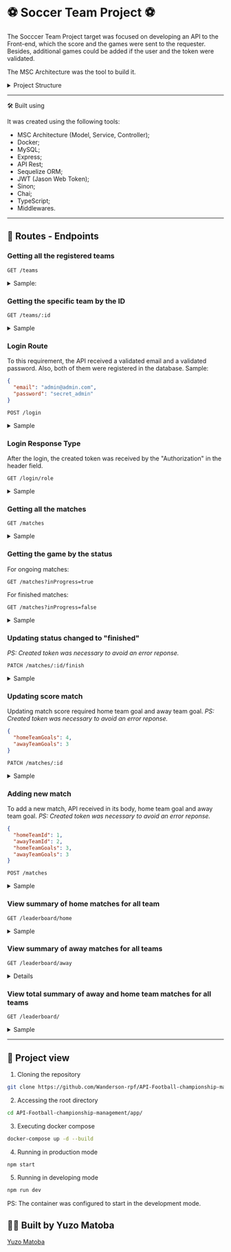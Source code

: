 # ⚽ Soccer Team Project  ⚽

The Socccer Team Project target was focused on developing an API to the Front-end, which the score and the games were sent to the requester. Besides, additional games could be added if the user and the token were validated.

The MSC Architecture was the tool to build it.

<details><summary>Project Structure</summary></br>

This project was structured in 4 parts:

:one: Database:
Database was responsible for obtaining the data to the Back-end.

:two: Back-end:
From the port 3001, The Back-end requested therequired data;
The app was initialized from the following path: app/backend/src/server.ts;
It was ensured that the express was executed and the app listened through the port the enviroment variables;

:three: Front-end:
The Front-end was built by the teachers.

:four: Docker:
The docker compose command had the responsability to gather all the containers (Back-end, Front-end and Database) and take them up through the "npm run compose:up" command;

</details>

---
🛠️ Built using

It was created using the following tools:
- MSC Architecture (Model, Service, Controller);
- Docker;
- MySQL;
- Express;
- API Rest;
- Sequelize ORM;
- JWT (Jason Web Token);
- Sinon;
- Chai;
- TypeScript;
- Middlewares.

---
## 💙 Routes - Endpoints

### Getting all the registered teams
``` http
GET /teams
```
<details><summary>Sample:</summary></br>

Successful case (status: 200):
```json
[
  {
    "id": 1,
    "teamName": "Botafogo"
  },
  {
    "id": 2,
    "teamName": "Corinthians"
  },
  ...
  {
    "id": 6,
    "teamName": "Ferroviária"
  },
  {
    "id": 16,
    "teamName": "São Paulo"
  }
]
```
</details>

### Getting the specific team by the ID
``` http
GET /teams/:id
```
<details><summary>Sample</summary></br>

Successful case (status: 200):
```json
  {
	"id": 6,
	"teamName": "Ferroviária"
  }
```
</details>

### Login Route

To this requirement, the API received a validated email and a validated password. Also, both of them were registered in the database.
Sample:
```json
{
  "email": "admin@admin.com",
  "password": "secret_admin"
}
```
``` http
POST /login
```
<details><summary>Sample</summary></br>

Successful case (status: 200):
```json
{
  "token": *created token here 
}
```
Error case (status: 400):
```json
{
  "message": "All fields must be filled"
}
```
Error case (status: 401):
```json
{
  "message": "Invalid email or password"
}
```

</details>

### Login Response Type

After the login, the created token was received by the "Authorization" in the header field.

``` http
GET /login/role
```
<details><summary>Sample</summary></br>

Successful case (status: 200):
```json
{
  "role": "admin"
}
```
Error case (satus: 401):
```json
{
 "message": "Token not found"
}

or

{
  "message": "Token must be a valid token"
}
```

</details>

### Getting all the matches
``` http
GET /matches
```
<details><summary>Sample</summary></br>

Successful case (status: 200):
```json
[
  {
    "id": 4,
    "homeTeamId": 13,
    "homeTeamGoals": 3,
    "awayTeamId": 4,
    "awayTeamGoals": 1,
    "inProgress": false,
    "homeTeam": {
      "teamName": "São Paulo"
    },
    "awayTeam": {
      "teamName": "Ferroviária"
    }
  },
  ...
  {
    "id": 54,
    "homeTeamId": 7,
    "homeTeamGoals": 1,
    "awayTeamId": 9,
    "awayTeamGoals": 2,
    "inProgress": true,
    "homeTeam": {
      "teamName": "Palmeiras"
    },
    "awayTeam": {
      "teamName": "São Paulo"
    }
  },
  {
    "id": 48,
    "homeTeamId": 11,
    "homeTeamGoals": 1,
    "awayTeamId": 2,
    "awayTeamGoals": 1,
    "inProgress": true,
    "homeTeam": {
      "teamName": "Grêmio"
    },
    "awayTeam": {
      "teamName": "Corinthians"
    }
  }
]
```

</details>

### Getting the game by the status

For ongoing matches:
``` http
GET /matches?inProgress=true
```

For finished matches:
``` http
GET /matches?inProgress=false
```
<details><summary>Sample</summary></br>

Successful case (status: 200):
```json
[
  {
    "id": 14,
    "homeTeamId": 15,
    "homeTeamGoals": 2,
    "awayTeamId": 7,
    "awayTeamGoals": 0,
    "inProgress": true,
    "homeTeam": {
      "teamName": "Atlético Mineiro"
    },
    "awayTeam": {
      "teamName": "Grêmio"
    }
  },
  ...
  {
    "id": 39,
    "homeTeamId": 13,
    "homeTeamGoals": 1,
    "awayTeamId": 3,
    "awayTeamGoals": 1,
    "inProgress": true,
    "homeTeam": {
      "teamName": "São Paulo"
    },
    "awayTeam": {
      "teamName": "Real Brasília"
    }
  }
]
```
Error case (status: 500):
```json
{
  "message": "Invalid parameter"
}
```

</details>

### Updating status changed to "finished"
*PS: Created token was necessary to avoid an error reponse.*

``` http
PATCH /matches/:id/finish
```
<details><summary>Sample</summary></br>

Successful case (status: 200):
```json
{
  "message": "Finished"
}
```
Error case (status: 404):
```json
{
  "message": "Match not found"
}
```
</details>

### Updating score match
Updating match score required home team goal and away team goal.
*PS: Created token was necessary to avoid an error reponse.*

```json
{
  "homeTeamGoals": 4,
  "awayTeamGoals": 3
}
```

``` http
PATCH /matches/:id
```

<details><summary>Sample</summary></br>

Successful case (status: 200):
```json
{
  "message": "Score updated"
}
```
Error case (statu: 404):
```json
{
  "message": "Match not found"
}
```

</details>

### Adding new match
To add a new match, API received in its body, home team goal and away team goal.
*PS: Created token was necessary to avoid an error reponse.*

```json
{
  "homeTeamId": 1, 
  "awayTeamId": 2, 
  "homeTeamGoals": 3,
  "awayTeamGoals": 3
}
```

``` http
POST /matches
```

<details><summary>Sample</summary></br>

Successful case (status: 201):
```json
{
  "id": 49,
  "homeTeamId": 1,
  "awayTeamId": 2,
  "homeTeamGoals": 2,
  "awayTeamGoals": 2,
  "inProgress": true
}
```

</details>

### View summary of home matches for all team

``` http
GET /leaderboard/home
```

<details><summary>Sample</summary></br>

Successful case (status: 200):

```json
[
  {
    "name": "São Paulo",
    "totalPoints": 9,
    "totalGames": 3,
    "totalVictories": 3,
    "totalDraws": 0,
    "totalLosses": 0,
    "goalsFavor": 9,
    "goalsOwn": 3,
    "goalsBalance": 6,
    "efficiency": "100.00"
  },
  {
    "name": "Grêmio",
    "totalPoints": 7,
    "totalGames": 3,
    "totalVictories": 2,
    "totalDraws": 1,
    "totalLosses": 0,
    "goalsFavor": 10,
    "goalsOwn": 5,
    "goalsBalance": 5,
    "efficiency": "77.78"
  },
  ...
  {
    "name": "Corinthians",
    "totalPoints": 0,
    "totalGames": 3,
    "totalVictories": 0,
    "totalDraws": 0,
    "totalLosses": 3,
    "goalsFavor": 0,
    "goalsOwn": 4,
    "goalsBalance": -4,
    "efficiency": "0.00"
  }
]
```

</details>

### View summary of away matches for all teams

``` http
GET /leaderboard/away
```
<details>Sample</summary></br>

Successful case (status: 200):

```json
[
  {
    "name": "Palmeiras",
    "totalPoints": 6,
    "totalGames": 2,
    "totalVictories": 2,
    "totalDraws": 0,
    "totalLosses": 0,
    "goalsFavor": 7,
    "goalsOwn": 0,
    "goalsBalance": 7,
    "efficiency": "100.00"
  },
  {
    "name": "Corinthians",
    "totalPoints": 6,
    "totalGames": 3,
    "totalVictories": 2,
    "totalDraws": 0,
    "totalLosses": 1,
    "goalsFavor": 6,
    "goalsOwn": 2,
    "goalsBalance": 4,
    "efficiency": "66.67"
  },
  ...
  {
    "name": "Napoli-SC",
    "totalPoints": 0,
    "totalGames": 4,
    "totalVictories": 0,
    "totalDraws": 0,
    "totalLosses": 4,
    "goalsFavor": 1,
    "goalsOwn": 13,
    "goalsBalance": -12,
    "efficiency": "0.00"
  }
]
```

</details>


### View total summary of away and home team matches for all teams

``` http
GET /leaderboard/
```

<details><summary>Sample</summary></br>

Successful case (status: 200):
```json
[
  {
    "name": "Palmeiras",
    "totalPoints": 13,
    "totalGames": 5,
    "totalVictories": 4,
    "totalDraws": 1,
    "totalLosses": 0,
    "goalsFavor": 17,
    "goalsOwn": 5,
    "goalsBalance": 12,
    "efficiency": "86.67"
  },
  {
    "name": "Corinthians",
    "totalPoints": 12,
    "totalGames": 5,
    "totalVictories": 4,
    "totalDraws": 0,
    "totalLosses": 1,
    "goalsFavor": 12,
    "goalsOwn": 3,
    "goalsBalance": 9,
    "efficiency": "80.00"
  },
  ...
  {
    "name": "Napoli-SC",
    "totalPoints": 2,
    "totalGames": 6,
    "totalVictories": 0,
    "totalDraws": 2,
    "totalLosses": 4,
    "goalsFavor": 3,
    "goalsOwn": 15,
    "goalsBalance": -12,
    "efficiency": "11.11"
  }
]
```

</details>

---

## 🚀 Project view

1. Cloning the repository
 
```bash
git clone https://github.com/Wanderson-rpf/API-Football-championship-management.git
```

2. Accessing the root directory

```bash
cd API-Football-championship-management/app/
```

3. Executing docker compose

```bash
docker-compose up -d --build
```

4. Running in production mode

```bash
npm start
```

5. Running in developing mode

```bash
npm run dev
```

PS: The container was configured to start in the development mode.

## :man_technologist: Built by Yuzo Matoba
[Yuzo Matoba](https://www.linkedin.com/in/fabio-yuzo/)


